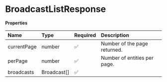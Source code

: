 # BroadcastListResponse

**Properties**

| Name        | Type        | Required | Description                  |
| :---------- | :---------- | :------- | :--------------------------- |
| currentPage | number      | ✅       | Number of the page returned. |
| perPage     | number      | ✅       | Number of entities per page. |
| broadcasts  | Broadcast[] | ✅       |                              |
